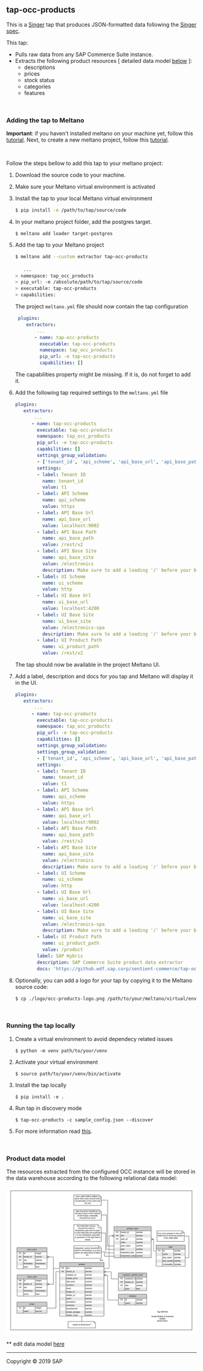 ## tap-occ-products

This is a [Singer](https://singer.io) tap that produces JSON-formatted data
following the [Singer
spec](https://github.com/singer-io/getting-started/blob/master/SPEC.md).

This tap:

- Pulls raw data from any SAP Commerce Suite instance.
- Extracts the following product resources [ detailed data model [below](#product-data-model) ]:
  - descriptions
  - prices
  - stock status
  - categories
  - features

<br>

### Adding the tap to Meltano

__Important__: if you haven't installed meltano on your machine yet, follow this [tutorial](https://meltano.com/developer-tools/self-hosted-installation.html#local-installation).
Next, to create a new meltano project, follow this [tutorial](https://meltano.com/developer-tools/command-line-interface.html#create-your-first-project). 

<br/>

Follow the steps bellow to add this tap to your meltano project:

1. Download the source code to your machine.

2. Make sure your Meltano virtual environment is activated

3. Install the tap to your local Meltano virtual environment
    ```bash
    $ pip install -e /path/to/tap/source/code
    ```

4. In your meltano project folder, add the postgres target.
   ```
   $ meltano add loader target-postgres
   ```

5. Add the tap to your Meltano project
    ```bash
    $ meltano add --custom extractor tap-occ-products
    
       ...
    > namespace: tap_occ_products
    > pip_url: -e /absolute/path/to/tap/source/code
    > executable: tap-occ-products
    > capabilities:
    ```
   
   The project `meltano.yml` file should now contain the tap configuration
   ```yaml
    plugins:
       extractors:
           ...
          - name: tap-occ-products
            executable: tap-occ-products
            namespace: tap_occ_products
            pip_url: -e tap-occ-products
            capabilities: []
    ```
   The capabilities property might be missing. If it is, do not forget to add it.
   
6. Add the following tap required settings to the `meltano.yml` file
    ```yaml
    plugins:
       extractors:
           ...
          - name: tap-occ-products
            executable: tap-occ-products
            namespace: tap_occ_products
            pip_url: -e tap-occ-products
            capabilities: []
            settings_group_validation:
            - ['tenant_id', 'api_scheme', 'api_base_url', 'api_base_path', 'api_base_site', 'ui_scheme', 'ui_base_url', 'ui_base_site', 'ui_product_path']
            settings:
            - label: Tenant ID
              name: tenant_id
              value: t1
            - label: API Scheme
              name: api_scheme
              value: https
            - label: API Base Url
              name: api_base_url
              value: localhost:9002
            - label: API Base Path
              name: api_base_path
              value: /rest/v2
            - label: API Base Site
              name: api_base_site
              value: /electronics
              description: Make sure to add a leading '/' before your base site keyword
            - label: UI Scheme
              name: ui_scheme
              value: http
            - label: UI Base Url
              name: ui_base_url
              value: localhost:4200
            - label: UI Base Site
              name: ui_base_site
              value: /electronics-spa
              description: Make sure to add a leading '/' before your base site keyword
            - label: UI Product Path
              name: ui_product_path
              value: /rest/v2
    ```

    The tap should now be available in the project Meltano UI.
    
7. Add a label, description and docs for you tap and Meltano will display it in the UI.
    ```yaml
    plugins:
       extractors:
           ...
          - name: tap-occ-products 
            executable: tap-occ-products
            namespace: tap_occ_products
            pip_url: -e tap-occ-products
            capabilities: []
            settings_group_validation:
            settings_group_validation:
            - ['tenant_id', 'api_scheme', 'api_base_url', 'api_base_path', 'api_base_site', 'ui_scheme', 'ui_base_url', 'ui_base_site', 'ui_product_path']
            settings:
            - label: Tenant ID
              name: tenant_id
              value: t1
            - label: API Scheme
              name: api_scheme
              value: https
            - label: API Base Url
              name: api_base_url
              value: localhost:9002
            - label: API Base Path
              name: api_base_path
              value: /rest/v2
            - label: API Base Site
              name: api_base_site
              value: /electronics
              description: Make sure to add a leading '/' before your base site keyword
            - label: UI Scheme
              name: ui_scheme
              value: http
            - label: UI Base Url
              name: ui_base_url
              value: localhost:4200
            - label: UI Base Site
              name: ui_base_site
              value: /electronics-spa
              description: Make sure to add a leading '/' before your base site keyword
            - label: UI Product Path
              name: ui_product_path
              value: /product
            label: SAP Hybris
            description: SAP Commerce Suite product data extractor
            docs: 'https://github.wdf.sap.corp/sentient-commerce/tap-occ-products'
    ```
   
8. Optionally, you can add a logo for your tap by copying it to the Meltano source code:
   ```bash
   $ cp ./logo/occ-products-logo.png /path/to/your/meltano/virtual/env/lib/python3.7/site-packages/meltano/api/static/logos
   ```

<br>


### Running the tap locally

1. Create a virtual environment to avoid dependecy related issues
    ```text
    $ python -m venv path/to/your/venv
    ```

2. Activate your virtual environment
     ```text
    $ source path/to/your/venv/bin/activate
    ```

3. Install the tap locally
    ```text
    $ pip install -e . 
    ```
   
4. Run tap in discovery mode
    ```text
    $ tap-occ-products -c sample_config.json --discover
    ```
   
5. For more information read [this](https://github.com/singer-io/getting-started). 

<br>

### Product data model 

The resources extracted from the configured OCC instance will be stored in the data warehouse according to the following relational data model:

![warehouse schema](./doc/warehouse-schema.png)

** edit data model [here](https://www.lucidchart.com/invitations/accept/1cccf1ee-a990-49bc-a2e2-9d5fe31009ec)

---

Copyright &copy; 2019 SAP
